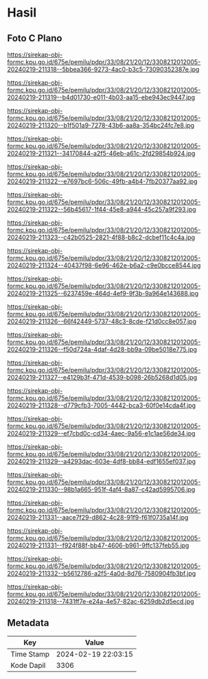 # Hasil

## Foto C Plano

https://sirekap-obj-formc.kpu.go.id/675e/pemilu/pdpr/33/08/21/20/12/3308212012005-20240219-211318--5bbea366-9273-4ac0-b3c5-73090352387e.jpg

https://sirekap-obj-formc.kpu.go.id/675e/pemilu/pdpr/33/08/21/20/12/3308212012005-20240219-211319--b4d01730-e011-4b03-aa15-ebe943ec9447.jpg

https://sirekap-obj-formc.kpu.go.id/675e/pemilu/pdpr/33/08/21/20/12/3308212012005-20240219-211320--b1f501a9-7278-43b6-aa8a-354bc24fc7e8.jpg

https://sirekap-obj-formc.kpu.go.id/675e/pemilu/pdpr/33/08/21/20/12/3308212012005-20240219-211321--34170844-a2f5-46eb-a61c-2fd29854b924.jpg

https://sirekap-obj-formc.kpu.go.id/675e/pemilu/pdpr/33/08/21/20/12/3308212012005-20240219-211322--e7697bc6-506c-49fb-a4b4-7fb20377aa92.jpg

https://sirekap-obj-formc.kpu.go.id/675e/pemilu/pdpr/33/08/21/20/12/3308212012005-20240219-211322--56b45617-1f44-45e8-a944-45c257a9f293.jpg

https://sirekap-obj-formc.kpu.go.id/675e/pemilu/pdpr/33/08/21/20/12/3308212012005-20240219-211323--c42b0525-2821-4f88-b8c2-dcbef11c4c4a.jpg

https://sirekap-obj-formc.kpu.go.id/675e/pemilu/pdpr/33/08/21/20/12/3308212012005-20240219-211324--40437f98-6e96-462e-b6a2-c9e0bcce8544.jpg

https://sirekap-obj-formc.kpu.go.id/675e/pemilu/pdpr/33/08/21/20/12/3308212012005-20240219-211325--6237459e-464d-4ef9-9f3b-9a964e143688.jpg

https://sirekap-obj-formc.kpu.go.id/675e/pemilu/pdpr/33/08/21/20/12/3308212012005-20240219-211326--66f42449-5737-48c3-8cde-f21d0cc8e057.jpg

https://sirekap-obj-formc.kpu.go.id/675e/pemilu/pdpr/33/08/21/20/12/3308212012005-20240219-211326--f50d724a-4daf-4d28-bb9a-09be5018e775.jpg

https://sirekap-obj-formc.kpu.go.id/675e/pemilu/pdpr/33/08/21/20/12/3308212012005-20240219-211327--e4129b3f-471d-4539-b098-26b5268d1d05.jpg

https://sirekap-obj-formc.kpu.go.id/675e/pemilu/pdpr/33/08/21/20/12/3308212012005-20240219-211328--d779cfb3-7005-4442-bca3-60f0e14cda4f.jpg

https://sirekap-obj-formc.kpu.go.id/675e/pemilu/pdpr/33/08/21/20/12/3308212012005-20240219-211329--ef7cbd0c-cd34-4aec-9a56-e1c1ae56de34.jpg

https://sirekap-obj-formc.kpu.go.id/675e/pemilu/pdpr/33/08/21/20/12/3308212012005-20240219-211329--a4293dac-603e-4df8-bb84-edf1655ef037.jpg

https://sirekap-obj-formc.kpu.go.id/675e/pemilu/pdpr/33/08/21/20/12/3308212012005-20240219-211330--98b1a665-951f-4af4-8a87-c42ad5995706.jpg

https://sirekap-obj-formc.kpu.go.id/675e/pemilu/pdpr/33/08/21/20/12/3308212012005-20240219-211331--aace7f29-d862-4c28-91f9-f61f0735a14f.jpg

https://sirekap-obj-formc.kpu.go.id/675e/pemilu/pdpr/33/08/21/20/12/3308212012005-20240219-211331--f924f88f-bb47-4606-b961-9ffc137feb55.jpg

https://sirekap-obj-formc.kpu.go.id/675e/pemilu/pdpr/33/08/21/20/12/3308212012005-20240219-211332--b5612786-a2f5-4a0d-8d76-7580904fb3bf.jpg

https://sirekap-obj-formc.kpu.go.id/675e/pemilu/pdpr/33/08/21/20/12/3308212012005-20240219-211318--7431ff7e-e24a-4e57-82ac-6259db2d5ecd.jpg


## Metadata

| Key        | Value               |
| ---------- | ------------------- |
| Time Stamp | 2024-02-19 22:03:15 |
| Kode Dapil | 3306                |




